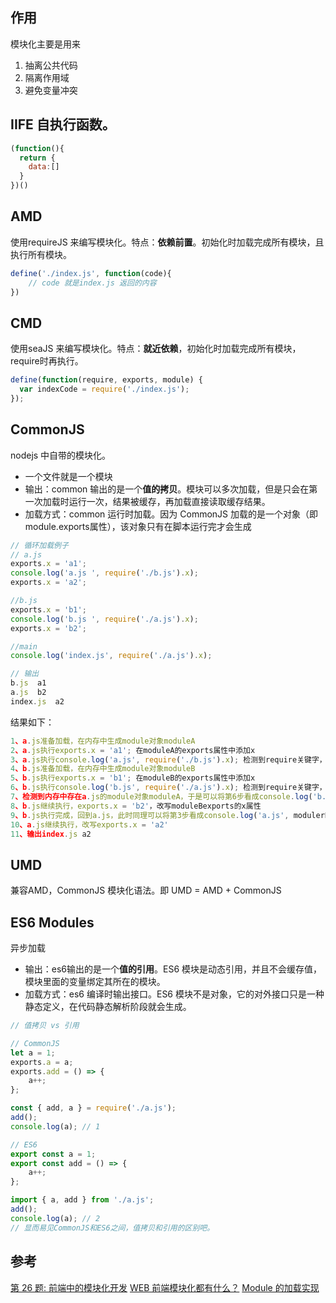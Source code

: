 ## 作用
模块化主要是用来
1. 抽离公共代码
2. 隔离作用域
3. 避免变量冲突

## IIFE 自执行函数。
```javascript
(function(){
  return {
	data:[]
  }
})()
```

## AMD
使用requireJS 来编写模块化。特点：**依赖前置**。初始化时加载完成所有模块，且执行所有模块。
```javascript
define('./index.js', function(code){
	// code 就是index.js 返回的内容
})
```

##  CMD
使用seaJS 来编写模块化。特点：**就近依赖**，初始化时加载完成所有模块，require时再执行。
```javascript
define(function(require, exports, module) {  
  var indexCode = require('./index.js');
});
```

## CommonJS
nodejs 中自带的模块化。
- 一个文件就是一个模块
- 输出：common 输出的是一个**值的拷贝**。模块可以多次加载，但是只会在第一次加载时运行一次，结果被缓存，再加载直接读取缓存结果。
- 加载方式：common 运行时加载。因为 CommonJS 加载的是一个对象（即module.exports属性），该对象只有在脚本运行完才会生成
```javascript
// 循环加载例子
// a.js
exports.x = 'a1';
console.log('a.js ', require('./b.js').x);
exports.x = 'a2';

//b.js
exports.x = 'b1';
console.log('b.js ', require('./a.js').x);
exports.x = 'b2';

//main
console.log('index.js', require('./a.js').x);

// 输出
b.js  a1
a.js  b2
index.js  a2
```
结果如下：
```javascript
1、a.js准备加载，在内存中生成module对象moduleA
2、a.js执行exports.x = 'a1'; 在moduleA的exports属性中添加x
3、a.js执行console.log('a.js', require('./b.js').x); 检测到require关键字，开始加载b.js，a.js执行暂停
4、b.js准备加载，在内存中生成module对象moduleB
5、b.js执行exports.x = 'b1'; 在moduleB的exports属性中添加x
6、b.js执行console.log('b.js', require('./a.js').x); 检测到require关键字，开始加载a.js，b.js执行暂停
7、检测到内存中存在a.js的module对象moduleA，于是可以将第6步看成console.log('b.js', moduleA.x); 在第二步中moduleA.x赋值为a1，于是输出b.js, a1
8、b.js继续执行，exports.x = 'b2'，改写moduleBexports的x属性
9、b.js执行完成，回到a.js，此时同理可以将第3步看成console.log('a.js', modulerB.x); 输出了a.js, b2
10、a.js继续执行，改写exports.x = 'a2'
11、输出index.js a2
```
## UMD
兼容AMD，CommonJS 模块化语法。即 UMD = AMD + CommonJS

## ES6 Modules
异步加载
- 输出：es6输出的是一个**值的引用**。ES6 模块是动态引用，并且不会缓存值，模块里面的变量绑定其所在的模块。
- 加载方式：es6 编译时输出接口。ES6 模块不是对象，它的对外接口只是一种静态定义，在代码静态解析阶段就会生成。
```javascript
// 值拷贝 vs 引用

// CommonJS
let a = 1;
exports.a = a;
exports.add = () => {
    a++;
};

const { add, a } = require('./a.js');
add();
console.log(a); // 1

// ES6
export const a = 1;
export const add = () => {
    a++;
};

import { a, add } from './a.js';
add();
console.log(a); // 2
// 显而易见CommonJS和ES6之间，值拷贝和引用的区别吧。
```

## 参考
[第 26 题: 前端中的模块化开发](https://github.com/Advanced-Frontend/Daily-Interview-Question/issues/28)
[WEB 前端模块化都有什么？](https://juejin.im/post/5bf4f6515188251a8266038b#heading-5)
[Module 的加载实现](http://es6.ruanyifeng.com/#docs/module-loader)
